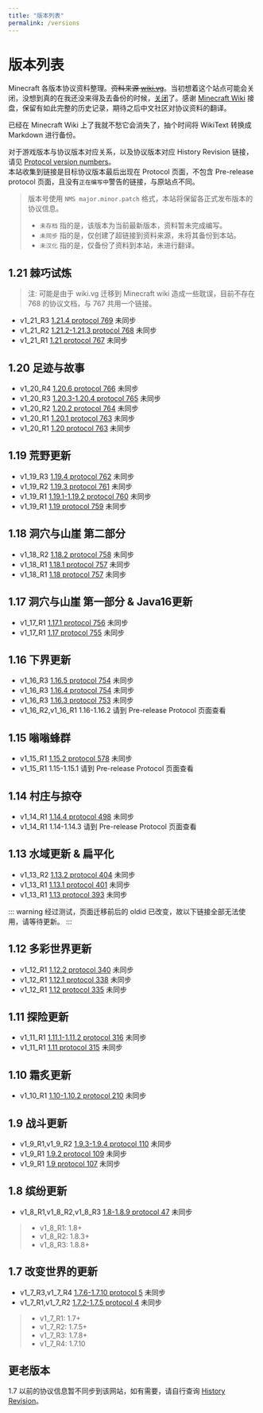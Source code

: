 ```yaml
---
title: "版本列表"
permalink: /versions
---
```


# 版本列表

Minecraft 各版本协议资料整理。~~资料来源 [wiki.vg](https://wiki.vg/Protocol)~~。当初想着这个站点可能会关闭，没想到真的在我还没来得及去备份的时候，[关闭](https://tkte.ch/articles/2024/11/11/sunsetting.html)了。感谢 [Minecraft Wiki](https://minecraft.wiki/w/Minecraft_Wiki:Projects/wiki.vg_merge#Project_pages) 接盘，保留有如此完整的历史记录，期待之后中文社区对协议资料的翻译。

已经在 Minecraft Wiki 上了我就不愁它会消失了，抽个时间将 WikiText 转换成 Markdown 进行备份。

对于游戏版本与协议版本对应关系，以及协议版本对应 History Revision 链接，请见 [Protocol version numbers](https://minecraft.wiki/w/Minecraft_Wiki:Projects/wiki.vg_merge/Protocol_version_numbers)。  
本站收集到链接是目标协议版本最后出现在 Protocol 页面，不包含 Pre-release protocol 页面，且没有`正在编写中`警告的链接，与原站点不同。

> 版本号使用 `NMS major.minor.patch` 格式，本站将保留各正式发布版本的协议信息。
>
> + `未存档` 指的是，该版本为当前最新版本，资料暂未完成编写。
> + `未同步` 指的是，仅创建了超链接到资料来源，未将其备份到本站。
> + `未汉化` 指的是，仅备份了资料到本站，未进行翻译。

## 1.21 棘巧试炼

> 注: 可能是由于 wiki.vg 迁移到 Minecraft wiki 造成一些耽误，目前不存在 768 的协议文档，与 767 共用一个链接。

+ v1_21_R3 [1.21.4 protocol 769](https://minecraft.wiki/w/Java_Edition_protocol) 未同步
+ v1_21_R2 [1.21.2-1.21.3 protocol 768](https://minecraft.wiki/w/Java_Edition_protocol?oldid=2789623) 未同步
+ v1_21_R1 [1.21 protocol 767](https://minecraft.wiki/w/Java_Edition_protocol?oldid=2789623) 未同步

## 1.20 足迹与故事

+ v1_20_R4 [1.20.6 protocol 766](https://minecraft.wiki/w/Java_Edition_protocol?&oldid=2773290) 未同步
+ v1_20_R3 [1.20.3-1.20.4 protocol 765](https://minecraft.wiki/w/Java_Edition_protocol?oldid=2773281) 未同步
+ v1_20_R2 [1.20.2 protocol 764](https://minecraft.wiki/w/Java_Edition_protocol?oldid=2773142) 未同步
+ v1_20_R1 [1.20.1 protocol 763](https://minecraft.wiki/w/Java_Edition_protocol?oldid=2773082) 未同步
+ v1_20_R1 [1.20 protocol 763](https://minecraft.wiki/w/Java_Edition_protocol?oldid=2773031) 未同步

## 1.19 荒野更新

+ v1_19_R3 [1.19.4 protocol 762](https://minecraft.wiki/w/Java_Edition_protocol?oldid=2773029) 未同步
+ v1_19_R2 [1.19.3 protocol 761](https://minecraft.wiki/w/Java_Edition_protocol?oldid=2773017) 未同步
+ v1_19_R1 [1.19.1-1.19.2 protocol 760](https://minecraft.wiki/w/Java_Edition_protocol?oldid=2772948) 未同步
+ v1_19_R1 [1.19 protocol 759](https://minecraft.wiki/w/Java_Edition_protocol?oldid=2772904) 未同步

## 1.18 洞穴与山崖 第二部分

+ v1_18_R2 [1.18.2 protocol 758](https://minecraft.wiki/w/Java_Edition_protocol?oldid=2772783) 未同步
+ v1_18_R1 [1.18.1 protocol 757](https://minecraft.wiki/w/Java_Edition_protocol?oldid=2772764) 未同步
+ v1_18_R1 [1.18 protocol 757](https://minecraft.wiki/w/Java_Edition_protocol?oldid=2772742) 未同步

## 1.17 洞穴与山崖 第一部分 & Java16更新

+ v1_17_R1 [1.17.1 protocol 756](https://minecraft.wiki/w/Java_Edition_protocol?oldid=2772734) 未同步
+ v1_17_R1 [1.17 protocol 755](https://minecraft.wiki/w/Java_Edition_protocol?oldid=2772685) 未同步

## 1.16 下界更新

+ v1_16_R3 [1.16.5 protocol 754](https://minecraft.wiki/w/Java_Edition_protocol?oldid=2772656) 未同步
+ v1_16_R3 [1.16.4 protocol 754](https://minecraft.wiki/w/Java_Edition_protocol?oldid=2772586) 未同步
+ v1_16_R3 [1.16.3 protocol 753](https://minecraft.wiki/w/Java_Edition_protocol?oldid=2772553) 未同步
+ v1_16_R2,v1_16_R1 1.16-1.16.2 请到 Pre-release Protocol 页面查看

## 1.15 嗡嗡蜂群

+ v1_15_R1 [1.15.2 protocol 578](https://minecraft.wiki/w/Java_Edition_protocol?oldid=2772535) 未同步
+ v1_15_R1 1.15-1.15.1 请到 Pre-release Protocol 页面查看

## 1.14 村庄与掠夺

+ v1_14_R1 [1.14.4 protocol 498](https://minecraft.wiki/w/Java_Edition_protocol?oldid=2772494) 未同步
+ v1_14_R1 1.14-1.14.3 请到 Pre-release Protocol 页面查看

## 1.13 水域更新 & 扁平化

+ v1_13_R2 [1.13.2 protocol 404](https://minecraft.wiki/w/Java_Edition_protocol?oldid=2772458) 未同步
+ v1_13_R1 [1.13.1 protocol 401](https://minecraft.wiki/w/Java_Edition_protocol?oldid=2772415) 未同步
+ v1_13_R1 [1.13 protocol 393](https://minecraft.wiki/w/Java_Edition_protocol?oldid=2772386) 未同步

::: warning
经过测试，页面迁移前后的 oldid 已改变，故以下链接全部无法使用，请等待更新。
:::

## 1.12 多彩世界更新

+ v1_12_R1 [1.12.2 protocol 340](https://minecraft.wiki/w/Java_Edition_protocol?oldid=14204) 未同步
+ v1_12_R1 [1.12.1 protocol 338](https://minecraft.wiki/w/Java_Edition_protocol?oldid=13339) 未同步
+ v1_12_R1 [1.12 protocol 335](https://minecraft.wiki/w/Java_Edition_protocol?oldid=13286) 未同步

## 1.11 探险更新

+ v1_11_R1 [1.11.1-1.11.2 protocol 316](https://minecraft.wiki/w/Java_Edition_protocol?oldid=8543) 未同步
+ v1_11_R1 [1.11 protocol 315](https://minecraft.wiki/w/Java_Edition_protocol?oldid=8405) 未同步

## 1.10 霜炙更新

+ v1_10_R1 [1.10-1.10.2 protocol 210](https://minecraft.wiki/w/Java_Edition_protocol?oldid=8235) 未同步

## 1.9 战斗更新

+ v1_9_R1,v1_9_R2 [1.9.3-1.9.4 protocol 110](https://minecraft.wiki/w/Java_Edition_protocol?oldid=7959) 未同步
+ v1_9_R1 [1.9.2 protocol 109](https://minecraft.wiki/w/Java_Edition_protocol?oldid=7817) 未同步
+ v1_9_R1 [1.9 protocol 107](https://minecraft.wiki/w/Java_Edition_protocol?oldid=7644) 未同步

## 1.8 缤纷更新

+ v1_8_R1,v1_8_R2,v1_8_R3 [1.8-1.8.9 protocol 47](https://minecraft.wiki/w/Java_Edition_protocol?oldid=7368) 未同步

> - v1_8_R1: 1.8+
> - v1_8_R2: 1.8.3+
> - v1_8_R3: 1.8.8+

## 1.7 改变世界的更新

+ v1_7_R3,v1_7_R4 [1.7.6-1.7.10 protocol 5](https://minecraft.wiki/w/Java_Edition_protocol?oldid=6003) 未同步
+ v1_7_R1,v1_7_R2 [1.7.2-1.7.5 protocol 4](https://minecraft.wiki/w/Java_Edition_protocol?oldid=5486) 未同步

> - v1_7_R1: 1.7+
> - v1_7_R2: 1.7.5+
> - v1_7_R3: 1.7.8+
> - v1_7_R4: 1.7.10

## 更老版本

1.7 以前的协议信息暂不同步到该网站，如有需要，请自行查询 [History Revision](https://minecraft.wiki/w/Java_Edition_protocol?offset=20131029123800&limit=500&action=history)。
